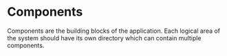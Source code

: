 # Components

Components are the building blocks of the application. Each logical area of the system should have its own directory which can contain multiple components.
